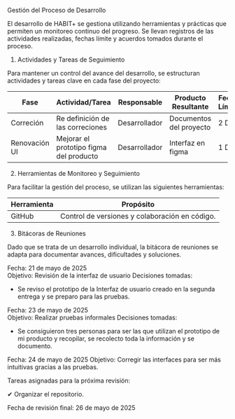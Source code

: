 Gestión del Proceso de Desarrollo

El desarrollo de HABIT+ se gestiona utilizando herramientas y prácticas que permiten un monitoreo continuo del progreso. Se llevan registros de las actividades realizadas, fechas límite y acuerdos tomados durante el proceso.

1. Actividades y Tareas de Seguimiento

Para mantener un control del avance del desarrollo, se estructuran actividades y tareas clave en cada fase del proyecto:  

| Fase                 | Actividad/Tarea                              		   | Responsable    | Producto Resultante     | Fecha Límite |
|----------------------|-------------------------------------------------------|----------------|------------------------ |--------------|
| Correción            | Re definición de las correciones           		   | Desarrollador  | Documentos del proyecto | 2 Días 	     |
| Renovación UI        | Mejorar el prototipo figma del producto               | Desarrollador  | Interfaz en figma       | 1 Día 	     |

2. Herramientas de Monitoreo y Seguimiento

Para facilitar la gestión del proceso, se utilizan las siguientes herramientas:  

| Herramienta        | Propósito |
|--------------------|--------------|
| GitHub             | Control de versiones y colaboración en código. |


3. Bitácoras de Reuniones

Dado que se trata de un desarrollo individual, la bitácora de reuniones se adapta para documentar avances, dificultades y soluciones.  

Fecha: 21 de mayo de 2025  
Objetivo: Revisión de la interfaz de usuario
Decisiones tomadas:  
- Se reviso el prototipo de la Interfaz de usuario creado en la segunda entrega y se preparo para las pruebas.

Fecha: 23 de mayo de 2025  
Objetivo: Realizar pruebas informales
Decisiones tomadas:  
- Se consiguieron tres personas para ser las que utilizan el prototipo de mi producto y recopilar, se recolecto toda la información y se documento.

Fecha: 24 de mayo de 2025
Objetivo: Corregir las interfaces para ser más intuitivas gracias a las pruebas. 

Tareas asignadas para la próxima revisión:
  
✔ Organizar el repositorio.


Fecha de revisión final: 26 de mayo de 2025  